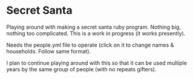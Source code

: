 Secret Santa
===========
Playing around with making a secret santa ruby program.
Nothing big, nothing too complicated.
This is a work in progress (it works presently).

Needs the people.yml file to operate (click on it to change names & households.   Follow same format).

I plan to continue playing around with this so that it can be used multiple years by the same group of people (with no repeats gifters).
